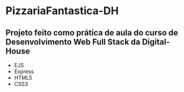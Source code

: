 # PizzariaFantastica-DH

## Projeto feito como prática de aula do curso de Desenvolvimento Web Full Stack da Digital-House

* EJS
* Express
* HTML5 
* CSS3

